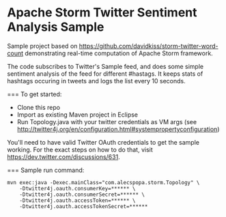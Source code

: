 Apache Storm Twitter Sentiment Analysis Sample
====

Sample project based on https://github.com/davidkiss/storm-twitter-word-count demonstrating real-time computation of Apache Storm framework.

The code subscribes to Twitter's Sample feed, and does some simple sentiment analysis of the feed for different #hastags. 
It keeps stats of hashtags occuring in tweets and logs the list every 10 seconds.

=== To get started:
* Clone this repo
* Import as existing Maven project in Eclipse
* Run Topology.java with your twitter credentials as VM args (see http://twitter4j.org/en/configuration.html#systempropertyconfiguration)

You'll need to have valid Twitter OAuth credentials to get the sample working.
For the exact steps on how to do that, visit https://dev.twitter.com/discussions/631.

=== Sample run command:

	mvn exec:java -Dexec.mainClass="com.alecspopa.storm.Topology" \
		-Dtwitter4j.oauth.consumerKey=****** \
		-Dtwitter4j.oauth.consumerSecret=****** \
		-Dtwitter4j.oauth.accessToken=****** \
		-Dtwitter4j.oauth.accessTokenSecret=******
	